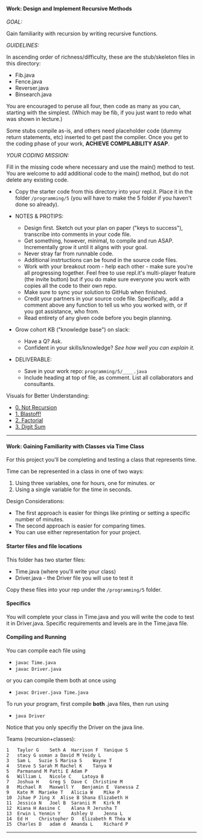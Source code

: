 
#### Work: Design and Implement Recursive Methods

_GOAL:_

Gain familiarity with recursion by writing recursive functions.

_GUIDELINES:_

In ascending order of richness/difficulty, these are the stub/skeleton files in this directory:
* Fib.java
* Fence.java
* Reverser.java
* Binsearch.java

You are encouraged to peruse all four, then code as many as you can, starting with the simplest. (Which may be fib, if you just want to redo what was shown in lecture.)

Some stubs compile as-is, and others need placeholder code (dummy return statements, etc) inserted to get past the compiler. Once you get to the coding phase of your work, __ACHIEVE COMPILABILITY ASAP__.

_YOUR CODING MISSION:_

Fill in the missing code where necessary and use the main() method to test. You are welcome to add additional code to the main() method, but do not delete any existing code.
- Copy the starter code from this directory into your repl.it. Place it in the folder `/programming/5` (you will have to make the 5 folder if you haven't done so already).

- NOTES & PROTIPS:
  - Design first. Sketch out your plan on paper ("keys to success"), transcribe into comments in your code file.
  - Get something, however, minimal, to compile and run ASAP. Incrementally grow it until it aligns with your goal.
  - Never stray far from runnable code. 
  - Additional instrtuctions can be found in the source code files.
  - Work with your breakout room - help each other - make sure you're all progressing together. Feel free to use repl.it's multi-player feature (the invite button) but if you do make sure everyone you work with copies all the code to their own repo.
  - Make sure to sync your solution to GitHub when finished.
  - Credit your partners in your source code file. Specifically, add a comment above any function to tell us who you worked with, or if you got assistance, who from.
  - Read entirety of any given code before you begin planning.
- Grow cohort KB ("knowledge base") on slack:
  - Have a Q? Ask.
  - Confident in your skills/knowledge? _See how well you can explain it._
- DELIVERABLE:
  - Save in your work repo: `programming/5/____.java`
  - Include heading at top of file, as comment. List all collaborators and consultants.


Visuals for Better Understanding: 
- [0. Not Recursion](
http://pythontutor.com/java.html#code=public%20class%20YourClassNameHere%20%7B%0A%20%20%0A%20%20public%20static%20void%20main%28String%5B%5D%20args%29%20%7B%0A%20%20%20%20int%20x%3B%0A%20%20%20%20x%20%3D%20myHelperFunction%285%29%3B%0A%20%20%7D%0A%20%20%20%20%0A%20%20public%20static%20int%20myHelperFunction%28int%20x%29%20%7B%0A%20%20%20%20int%20y%3B%0A%20%20%20%20y%20%3D%20myHelpersHelperFunction%28x%29%3B%0A%20%20%20%20return%20y%3B%0A%20%20%7D%0A%0A%20%20public%20static%20int%20myHelpersHelperFunction%28int%20y%29%20%7B%0A%20%20%20%20int%20z%20%3D%20y%3B%0A%20%20%20%20return%20z%3B%0A%20%20%7D%0A%20%20%0A%7D&cumulative=false&curInstr=11&heapPrimitives=nevernest&mode=display&origin=opt-frontend.js&py=java&rawInputLstJSON=%5B%5D&textReferences=false
)
- [1. Blastoff!](
http://pythontutor.com/java.html#code=public%20class%20YourClassNameHere%20%7B%0A%0Apublic%20static%20void%20main%28String%5B%5D%20args%29%20%7B%0A%20%20int%20x%20%3D%203%3B%0A%20%20countdown%28x%29%3B%0A%7D%0A%0Apublic%20static%20void%20countdown%28int%20n%29%20%7B%0A%20%20if%20%28n%20%3D%3D%200%29%20%7B%0A%20%20%20%20System.out.println%28%22Blastoff%22%29%3B%0A%20%20%7D%20else%20%7B%0A%20%20%20%20System.out.println%28n%29%3B%0A%20%20%20%20countdown%28n%20-%201%29%3B%0A%20%20%7D%0A%7D%0A%0A%7D%0A//&cumulative=false&curInstr=0&heapPrimitives=nevernest&mode=display&origin=opt-frontend.js&py=java&rawInputLstJSON=%5B%5D&textReferences=false
)
- [2. Factorial](
http://pythontutor.com/java.html#code=public%20class%20ClassNameHere%20%7B%20%0A%20%20%20%0A%20%20%20public%20static%20void%20main%28String%5B%5D%20args%29%20%7B%0A%20%20%20%20%20%20int%20x%20%3D%204%3B%0A%20%20%20%20%20%20factorial%28x%29%3B%0A%20%20%20%7D%0A%0A%20%20%20public%20static%20int%20factorial%28int%20n%29%20%7B%0A%20%20%20%20%20%20if%20%28n%20%3D%3D%200%29%20%7B%0A%20%20%20%20%20%20%20%20%20return%201%3B%0A%20%20%20%20%20%20%7D%20else%20%7B%0A%20%20%20%20%20%20%20%20%20int%20recurse%20%3D%20factorial%28n-1%29%3B%0A%20%20%20%20%20%20%20%20%20int%20result%20%3D%20n%20*%20recurse%3B%0A%20%20%20%20%20%20%20%20%20System.out.println%28n%29%3B%0A%20%20%20%20%20%20%20%20%20System.out.println%28%22%20%20%22%29%3B%0A%20%20%20%20%20%20%20%20%20System.out.println%28result%29%3B%0A%20%20%20%20%20%20%20%20%20System.out.println%28%22%20%20%22%29%3B%0A%20%20%20%20%20%20%20%20%20System.out.println%28result%29%3B%0A%20%20%20%20%20%20%20%20%20return%20result%3B%0A%20%20%20%20%20%20%7D%0A%20%20%20%7D%0A%0A%7D&cumulative=false&curInstr=0&heapPrimitives=nevernest&mode=display&origin=opt-frontend.js&py=java&rawInputLstJSON=%5B%5D&textReferences=false
)
- [3. Digit Sum](
http://pythontutor.com/java.html#code=public%20class%20YourClassNameHere%20%7B%0A%20%20%0A%20%20%0Apublic%20static%20void%20main%28String%5B%5D%20args%29%20%7B%0A%20%20%20%20int%20sum%3B%0A%20%20%20%20sum%20%3D%20digit_sum%281729%29%3B%0A%7D%0A%0Apublic%20static%20int%20digit_sum%28int%20n%29%20//Calculate%20sum%20of%20all%20digits%0A%7B%0A%20%20%20%20//%20Special%20%28base%29%20case%20for%20terminating%20the%20recursion%3A%0A%20%20%20%20if%20%28n%20%3D%3D%200%29%20%7B%20%0A%20%20%20%20%20%20%20%20return%200%3B%20%0A%20%20%20%20%7D%0A%20%20%20%20else%20%7B%20//%20General%20%28recursive%29%20case%3A%0A%20%20%20%20%20%20%20%20int%20the_sum%20%3D%20digit_sum%28n%20/%2010%29%3B%20//%20Recursive%20call%0A%20%20%20%20%20%20%20%20the_sum%20%3D%20the_sum%20%2B%20n%20%25%2010%3B%20//%20After%20recursive%20call%0A%20%20%20%20%20%20%20%20return%20the_sum%3B%0A%20%20%20%20%7D%0A%7D%0A%20%20%20%20%0A%20%20%20%20%0A%7D&cumulative=false&curInstr=0&heapPrimitives=nevernest&mode=display&origin=opt-frontend.js&py=java&rawInputLstJSON=%5B%5D&textReferences=false
)


* * *

#### Work: Gaining Familiarity with Classes via Time Class

For this project you'll be completing and testing a class that represents time.

Time can be represented in a class in one of two ways:
1. Using three variables, one for hours, one for minutes.
or
2. Using a single variable  for the time in seconds.

Design Considerations:
* The first approach is easier for things like printing or setting a specific number of minutes.
* The second approach is easier for comparing times.
* You can use either representation for your project.

#### Starter files and file locations

This folder has two starter files:
- Time.java (where you'll write your class)
- Driver.java - the Driver file you will use to test it

Copy these files into your rep under the `/programming/5` folder.


#### Specifics

You will complete your class in Time.java and you will write the code to test it in Driver.java. Specific requirements and levels are in the Time.java file.
	
#### Compiling and Running 

You can compile each file using
- `javac Time.java`
- `javac Driver.java`

or you can compile them both at once using
- `javac Driver.java Time.java`

To run your program, first compile __both__ .java files, then run using
- `java Driver`

Notice that you only specifiy the Driver on the java line.


Teams (recursion+classes):
```
1	Taylor G	Seth A	Harrison F	Yanique S
2	stacy G	usman a	David M	Yeidy L
3	Sam L	Suzie S	Marisa S	Wayne T
4	Steve S	Sarah M	Rachel K	Tanya W
5	Parmanand M	Patti E	Adam P	
6	William L	Nicole C	Latoya B
7	Joshua H	Greg S	Dave C	Christine M
8	Michael R	Maxwell Y	Benjamin E	Vanessa Z
9	Kate M	Marieke T	Alicia W	Mike P
10	Jihae P	Jing X	Alise B	Shana Elizabeth H
11	Jessica N	Joel B	Saranii M	Kirk M
12	Kiana H	Aasine C	Alana R	Jerusha T
13	Erwin L	Yenmin Y	Ashley U	Jenna L
14	Ed H	Christopher D	Elizabeth R	Théa W
15	Charles D	adam d	Amanda L	Richard P
```

* * *
